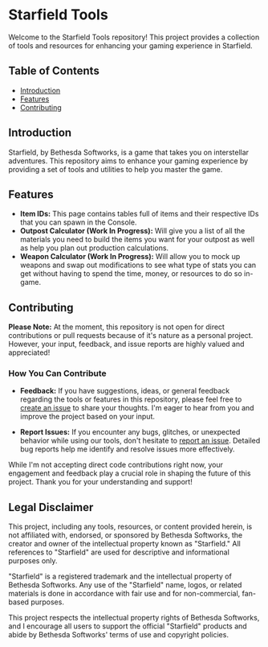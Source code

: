 # Starfield Tools

Welcome to the Starfield Tools repository! This project provides a collection of tools and resources for enhancing your gaming experience in Starfield.

## Table of Contents

- [Introduction](#introduction)
- [Features](#features)
- [Contributing](#contributing)

## Introduction

Starfield, by Bethesda Softworks, is a game that takes you on interstellar adventures. This repository aims to enhance your gaming experience by providing a set of tools and utilities to help you master the game.

## Features

- **Item IDs:** This page contains tables full of items and their respective IDs that you can spawn in the Console.
- **Outpost Calculator (Work In Progress):** Will give you a list of all the materials you need to build the items you want for your outpost as well as help you plan out production calculations.
- **Weapon Calculator (Work In Progress):** Will allow you to mock up weapons and swap out modifications to see what type of stats you can get without having to spend the time, money, or resources to do so in-game.

## Contributing

**Please Note:** At the moment, this repository is not open for direct contributions or pull requests because of it's nature as a personal project. However, your input, feedback, and issue reports are highly valued and appreciated!

### How You Can Contribute

- **Feedback:** If you have suggestions, ideas, or general feedback regarding the tools or features in this repository, please feel free to [create an issue](https://github.com/ShawnPotter/starfield-tool/issues) to share your thoughts. I'm eager to hear from you and improve the project based on your input.

- **Report Issues:** If you encounter any bugs, glitches, or unexpected behavior while using our tools, don't hesitate to [report an issue](https://github.com/ShawnPotter/starfield-tool/issues). Detailed bug reports help me identify and resolve issues more effectively.

While I'm not accepting direct code contributions right now, your engagement and feedback play a crucial role in shaping the future of this project. Thank you for your understanding and support!

## Legal Disclaimer

This project, including any tools, resources, or content provided herein, is not affiliated with, endorsed, or sponsored by Bethesda Softworks, the creator and owner of the intellectual property known as "Starfield." All references to "Starfield" are used for descriptive and informational purposes only.

"Starfield" is a registered trademark and the intellectual property of Bethesda Softworks. Any use of the "Starfield" name, logos, or related materials is done in accordance with fair use and for non-commercial, fan-based purposes.

This project respects the intellectual property rights of Bethesda Softworks, and I encourage all users to support the official "Starfield" products and abide by Bethesda Softworks' terms of use and copyright policies.
